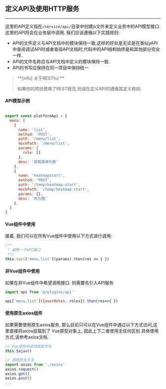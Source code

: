 ## 定义API及使用HTTP服务
---
这里的API定义指在```/service/api/```目录中创建js文件来定义业务中的API模型接口.这里的API将会在业务层中调用.
我们应该遵循以下实践规则:
- API的文件定义与API文档中的模块保持一致,这样的好处是无论是在类似yAPI中查阅调试API时或者查阅API文档时,代码中的API结构始终是和其他部分完全一样.
- API的文件名称应与API文档中定义的模块保持一致.
- API的书写应保持在同一项目中保持统一

> **[info] 关于RESTful **
>
> 如果你的项目使用了REST规范,则请在定义API时遵循其定义规则.

#### API模型示例

```js

export const platformApi = {
  menu: [
    {
      name: 'list',
      method: 'POST',
      path: '/menu/list',
      mockPath: '/menu/list',
      params: {
        role: []
      },
      desc: '获取菜单列表'
    },
    {
      name: 'heatmapstart',
      method: 'POST',
      path: '/temp/heatmap-start',
      mockPath: '/temp/heatmap-start',
      params: {},
      desc: '热力图'
    },
  ]
}

```
#### Vue组件中使用
接着, 我们可以在所有Vue组件中使用以下方式进行调用:

```js
/**
 * 调用一个API接口
 **/
this.$api['menu.list'](params).then(res => { })

```
#### 非Vue组件中使用
如果在非Vue组件中希望调用接口. 则需要先引入API服务

```js
import api from '@/plugins/api'

api['menu.list']({userRoles: roles}).then(res=>{ })

```

#### 使用原生axios组件
如果需要使用原生axios服务, 那么目前只可以在Vue组件中通过以下方式访问,这里直接将axios挂载到了
Vue原型对象上, 因此上下二者使用无任何区别.具体使用方式,请参考axios文档.

```js
// Vue组件中调用框架方法
this.$ajax()

// 调用原生方法
import axios from './axios'
axios.request()
axios.get()
axios.post()
...

```


